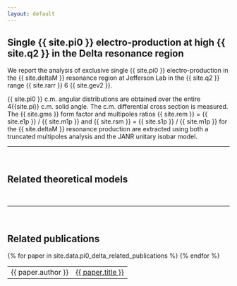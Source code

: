 ```yaml
---
layout: default
---
```


## Single {{ site.pi0 }} electro-production at high {{ site.q2 }} in the Delta resonance region


We report the analysis of exclusive single {{ site.pi0 }} electro-production in the 
{{ site.deltaM }} resonance region at Jefferson Lab in the {{ site.q2 }} 
range {{ site.rarr }} 6 {{ site.gev2 }}. 

{{ site.pi0 }} c.m. angular distributions are obtained over the entire 4{{site.pi}} 
c.m. solid angle. 
The c.m. differential cross section is measured.
The {{ site.gms }} form factor and multipoles ratios {{ site.rem }} = {{ site.e1p }} / {{ site.m1p }} and {{ site.rsm }} = {{ site.s1p }} / {{ site.m1p }} 
 for the {{ site.deltaM }}
resonance production are extracted using both a truncated multipoles analysis and the JANR unitary isobar model. 


--- 




<br/>


## Related theoretical models


<br/>

___

<br/>


## Related publications

<table>
	{% for paper in site.data.pi0_delta_related_publications %}
		<tr>
            <td> {{ paper.author }} </td>
            <td> <a href="{{ paper.link }}"> {{ paper.title }}</a> </td>
        </tr>
	{% endfor %}
</table>



